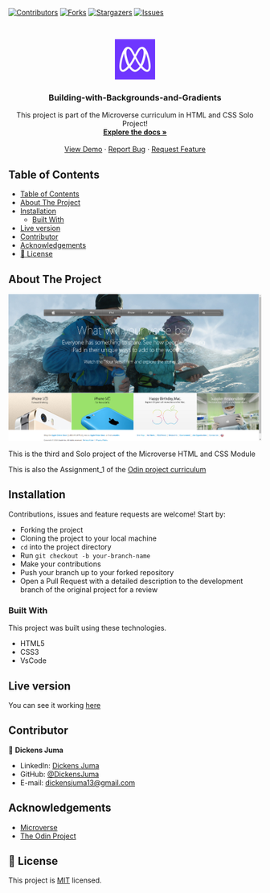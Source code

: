 
<!--
*** Thanks for checking out this README Template. If you have a suggestion that would
*** make this better, please fork the repo and create a pull request or simply open
*** an issue with the tag "enhancement".
*** Thanks again! Now go create something AMAZING! :D
-->

<!-- PROJECT SHIELDS -->
<!--
*** I'm using markdown "reference style" links for readability.
*** Reference links are enclosed in brackets [ ] instead of parentheses ( ).
*** See the bottom of this document for the declaration of the reference variables
*** for contributors-url, forks-url, etc. This is an optional, concise syntax you may use.
*** https://www.markdownguide.org/basic-syntax/#reference-style-links
-->
[![Contributors][contributors-shield]][contributors-url]
[![Forks][forks-shield]][forks-url]
[![Stargazers][stars-shield]][stars-url]
[![Issues][issues-shield]][issues-url]

<!-- PROJECT LOGO -->
<br />
<p align="center">
  <a href="https://github.com/DickensJuma/Building-with-Backgrounds-and-Gradients">
    <img src="images/microverse.png" alt="Logo" width="80" height="80">
  </a>

  <h3 align="center"> Building-with-Backgrounds-and-Gradients</h3>

  <p align="center">
    This project is part of the Microverse curriculum in HTML and CSS Solo Project!
    <br />
    <a href="https://github.com/DickensJuma/Building-with-Backgrounds-and-Gradients"><strong>Explore the docs »</strong></a>
    <br />
    <br />
    <a href="https://raw.githack.com/DickensJuma/Building-with-Backgrounds-and-Gradients/feature/index.html">View Demo</a>
    ·
    <a href="https://github.com/DickensJuma/Building-with-Backgrounds-and-Gradients/issues">Report Bug</a>
    ·
    <a href="https://github.com/DickensJuma/Building-with-Backgrounds-and-Gradients/issues">Request Feature</a>
  </p>
</p>

<!-- TABLE OF CONTENTS -->
## Table of Contents

- [Table of Contents](#table-of-contents)
- [About The Project](#about-the-project)
- [Installation](#installation)
  - [Built With](#built-with)
- [Live version](#live-version)
- [Contributor](#contributor)
- [Acknowledgements](#acknowledgements)
- [📝 License](#%f0%9f%93%9d-license)

<!-- ABOUT THE PROJECT -->
## About The Project

[![Product Name Screen Shot][product-screenshot]](images/apple-screenshot.png)

This is the third and Solo project of the Microverse HTML and CSS Module

This is also the Assignment_1 of the [Odin project curriculum](https://www.theodinproject.com/courses/html5-and-css3/lessons/backgrounds-and-gradients)

<!-- ABOUT THE PROJECT -->
## Installation
Contributions, issues and feature requests are welcome! Start by:
* Forking the project
* Cloning the project to your local machine
* `cd` into the project directory
* Run `git checkout -b your-branch-name`
* Make your contributions
* Push your branch up to your forked repository
* Open a Pull Request with a detailed description to the development branch of the original project for a review

### Built With
This project was built using these technologies.
* HTML5
* CSS3
* VsCode

<!-- LIVE VERSION -->
## Live version

You can see it working [here](https://raw.githack.com/DickensJuma/Building-with-Backgrounds-and-Gradients/feature/index.html)

<!-- CONTACT -->
## Contributor

👤 **Dickens Juma** 
    
- LinkedIn: [Dickens Juma](https://www.linkedin.com/in/dickens-juma-363061182/) 
- GitHub: [@DickensJuma](https://github.com/DickensJuma)
- E-mail: dickensjuma13@gmail.com




<!-- ACKNOWLEDGEMENTS -->
## Acknowledgements
* [Microverse](https://www.microverse.org/)
* [The Odin Project](https://www.theodinproject.com/)


<!-- MARKDOWN LINKS & IMAGES -->
<!-- https://www.markdownguide.org/basic-syntax/#reference-style-links -->
[contributors-shield]: https://img.shields.io/github/contributors/DickensJuma/Building-with-Backgrounds-and-Gradients.svg?style=flat-square
[contributors-url]: https://github.com/DickensJuma/Building-with-Backgrounds-and-Gradients/graphs/contributors
[forks-shield]: https://img.shields.io/github/forks/DickensJuma/Building-with-Backgrounds-and-Gradients.svg?style=flat-square
[forks-url]: https://github.com/DickensJuma/Building-with-Backgrounds-and-Gradients/network/members
[stars-shield]: https://img.shields.io/github/stars/DickensJuma/Building-with-Backgrounds-and-Gradients.svg?style=flat-square
[stars-url]: https://github.com/DickensJuma/Building-with-Backgrounds-and-Gradients/stargazers
[issues-shield]: https://img.shields.io/github/issues/DickensJuma/Building-with-Backgrounds-and-Gradients.svg?style=flat-square
[issues-url]: https://github.com/DickensJuma/Building-with-Backgrounds-and-Gradients/issues
[product-screenshot]: images/apple-screenshot.png

## 📝 License

This project is [MIT](https://opensource.org/licenses/MIT) licensed.
